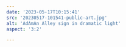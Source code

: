 ```yaml
---
date: '2023-05-17T10:15:41'
src: '20230517-101541-public-art.jpg'
alt: 'AdAmAn Alley sign in dramatic light'
aspect: '3:2'

---
```

